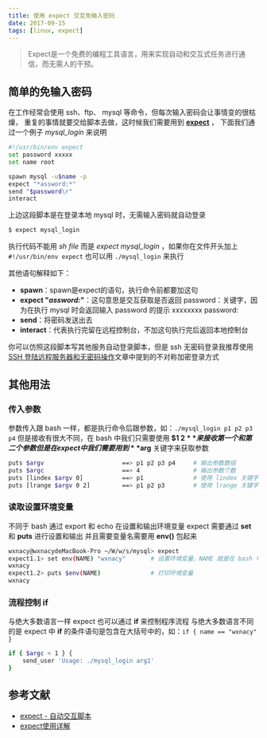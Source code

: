 ```yaml
---
title: 使用 expect 交互免输入密码
date: 2017-09-15
tags: [linux, expect]
---
```

> Expect是一个免费的编程工具语言，用来实现自动和交互式任务进行通信，而无需人的干预。

<!-- toc -->
## 简单的免输入密码

在工作经常会使用 ssh、ftp、 mysql 等命令，但每次输入密码会让事情变的很枯燥，
重复的事情就要交给脚本去做，这时候我们需要用到 **[expect](http://expect.sourceforge.net/)** ，
下面我们通过一个例子 *mysql_login* 来说明

<!-- more -->

```bash
#!/usr/bin/env expect
set password xxxxx
set name root

spawn mysql -u$name -p
expect "*assword:*"
send "$password\r"
interact
```
上边这段脚本是在登录本地 mysql 时，无需输入密码就自动登录
```bash
$ expect mysql_login
```
执行代码不能用 *sh file* 而是 *expect mysql_login* ，如果你在文件开头加上 `#!/usr/bin/env expect` 也可以用 `./mysql_login` 来执行

其他语句解释如下：

- **spawn**：spawn是expect的语句，执行命令前都要加这句
- **expect "*assword:*"**：这句意思是交互获取是否返回 password：关键字，因为在执行 mysql 时会返回输入 password 的提示 xxxxxxxx password:
- **send**：将密码发送出去
- **interact**：代表执行完留在远程控制台，不加这句执行完后返回本地控制台

你可以仿照这段脚本写其他服务自动登录脚本，但是 ssh 无密码登录我推荐使用[SSH 登陆远程服务器和无密码操作](/2017/08/23/linux-2017-08-23-ssh/)文章中提到的不对称加密登录方式

## 其他用法

### 传入参数
参数传入跟 bash 一样，都是执行命令后跟参数，如：`./mysql_login p1 p2 p3 p4`
但是接收有很大不同，在 bash 中我们只需要使用 **$1 $2** 来接收第一个和第二个参数
但是在 expect 中我们需要用到 **$arg** 关键字来获取参数
```bash
puts $argv                      ==> p1 p2 p3 p4     # 输出参数数组
puts $argc                      ==> 4               # 输出参数个数
puts [lindex $argv 0]           ==> p1              # 使用 lindex 关键字获取第一个参数
puts [lrange $argv 0 2]         ==> p1 p2 p3        # 使用 lrange 关键字获取第一个到第三个参数
```

### 读取设置环境变量
不同于 bash 通过 export 和 echo 在设置和输出环境变量
expect 需要通过 **set** 和 **puts** 进行设置和输出
并且需要变量名需要用 **env()** 包起来
```bash
wxnacy@wxnacydeMacBook-Pro ~/W/w/s/mysql> expect
expect1.1> set env(NAME) "wxnacy"       # 设置环境变量，NAME 就是在 bash 中用到的环境变量
wxnacy
expect1.2> puts $env(NAME)              # 打印环境变量
wxnacy
```

### 流程控制 if
与绝大多数语言一样 expect 也可以通过 **if** 来控制程序流程
与绝大多数语言不同的是 expect 中 **if** 的条件语句是包含在大括号中的，如：`if { name == "wxnacy" }`
```bash
if { $argc < 1 } {
    send_user 'Usage: ./mysql_login arg1'
}
```

## 参考文献
- [expect - 自动交互脚本](http://xstarcd.github.io/wiki/shell/expect.html)
- [expect使用详解](http://blog.51niux.com/?id=55)
